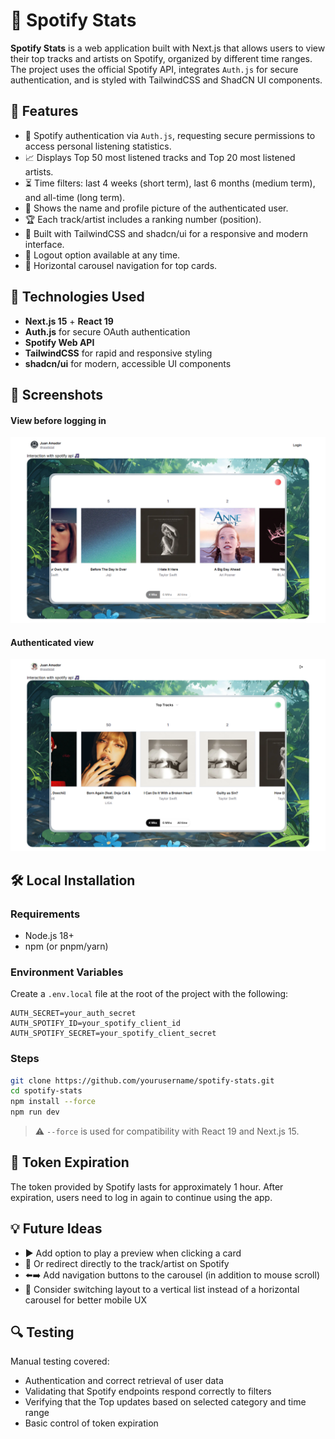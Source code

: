 # 🎵 Spotify Stats

**Spotify Stats** is a web application built with Next.js that allows users to view their top tracks and artists on Spotify, organized by different time ranges. The project uses the official Spotify API, integrates `Auth.js` for secure authentication, and is styled with TailwindCSS and ShadCN UI components.

## 📌 Features

- 🔐 Spotify authentication via `Auth.js`, requesting secure permissions to access personal listening statistics.
- 📈 Displays Top 50 most listened tracks and Top 20 most listened artists.
- ⏳ Time filters: last 4 weeks (short term), last 6 months (medium term), and all-time (long term).
- 👤 Shows the name and profile picture of the authenticated user.
- 🏆 Each track/artist includes a ranking number (position).
- 🎨 Built with TailwindCSS and shadcn/ui for a responsive and modern interface.
- 🔄 Logout option available at any time.
- 💁️ Horizontal carousel navigation for top cards.

## 🚀 Technologies Used

- **Next.js 15** + **React 19**
- **Auth.js** for secure OAuth authentication
- **Spotify Web API**
- **TailwindCSS** for rapid and responsive styling
- **shadcn/ui** for modern, accessible UI components

## 📸 Screenshots

#### View before logging in

![View before logging in](public/assets/design/unauthenticated-view.png)

#### Authenticated view

![Authenticated view](public/assets/design/authenticated-view.png)

## 🛠 Local Installation

### Requirements

- Node.js 18+
- npm (or pnpm/yarn)

### Environment Variables

Create a `.env.local` file at the root of the project with the following:

```env
AUTH_SECRET=your_auth_secret
AUTH_SPOTIFY_ID=your_spotify_client_id
AUTH_SPOTIFY_SECRET=your_spotify_client_secret
```

### Steps

```bash
git clone https://github.com/yourusername/spotify-stats.git
cd spotify-stats
npm install --force
npm run dev
```

> ⚠️ `--force` is used for compatibility with React 19 and Next.js 15.

## 🔴 Token Expiration

The token provided by Spotify lasts for approximately 1 hour. After expiration, users need to log in again to continue using the app.

## 💡 Future Ideas

- ▶️ Add option to play a preview when clicking a card
- 🔗 Or redirect directly to the track/artist on Spotify
- ⬅️➡️ Add navigation buttons to the carousel (in addition to mouse scroll)
- 🧱 Consider switching layout to a vertical list instead of a horizontal carousel for better mobile UX

## 🔍 Testing

Manual testing covered:

- Authentication and correct retrieval of user data
- Validating that Spotify endpoints respond correctly to filters
- Verifying that the Top updates based on selected category and time range
- Basic control of token expiration
